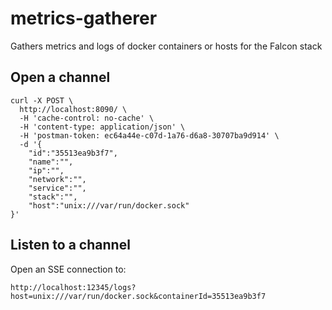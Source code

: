# metrics-gatherer
Gathers metrics and logs of docker containers or hosts for the Falcon stack

## Open a channel

```
curl -X POST \
  http://localhost:8090/ \
  -H 'cache-control: no-cache' \
  -H 'content-type: application/json' \
  -H 'postman-token: ec64a44e-c07d-1a76-d6a8-30707ba9d914' \
  -d '{
	"id":"35513ea9b3f7",
	"name":"",
	"ip":"",
	"network":"",
	"service":"",
	"stack":"",
	"host":"unix:///var/run/docker.sock"
}'
```

## Listen to a channel

Open an SSE connection to:

`http://localhost:12345/logs?host=unix:///var/run/docker.sock&containerId=35513ea9b3f7`